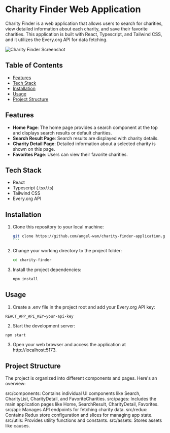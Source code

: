 # Charity Finder Web Application

Charity Finder is a web application that allows users to search for charities, view detailed information about each charity, and save their favorite charities. This application is built with React, Typescript, and Tailwind CSS, and it utilizes the Every.org API for data fetching.

![Charity Finder Screenshot](screenshot.png)

## Table of Contents

- [Features](#features)
- [Tech Stack](#tech-stack)
- [Installation](#installation)
- [Usage](#usage)
- [Project Structure](#project-structure)

## Features

- **Home Page**: The home page provides a search component at the top and displays search results or default charities.
- **Search Result Page**: Search results are displayed with charity details.
- **Charity Detail Page**: Detailed information about a selected charity is shown on this page.
- **Favorites Page**: Users can view their favorite charities.

## Tech Stack

- React
- Typescript (.tsx/.ts)
- Tailwind CSS
- Every.org API

## Installation

1. Clone this repository to your local machine:

   ````bash
   git clone https://github.com/angel-wan/charity-finder-application.git
   ```

   ````

2. Change your working directory to the project folder:

   ```bash
   cd charity-finder
   ```

3. Install the project dependencies:

   ```bash
   npm install
   ```

## Usage

1. Create a .env file in the project root and add your Every.org API key:

```env
REACT_APP_API_KEY=your-api-key
```

2. Start the development server:

```bash
npm start
```

3. Open your web browser and access the application at http://localhost:5173.

## Project Structure

The project is organized into different components and pages. Here's an overview:

src/components: Contains individual UI components like Search, CharityList, CharityDetail, and FavoriteCharities.
src/pages: Includes the main application pages like Home, SearchResult, CharityDetail, Favorites.
src/api: Manages API endpoints for fetching charity data.
src/redux: Contains Redux store configuration and slices for managing app state.
src/utils: Provides utility functions and constants.
src/assets: Stores assets like causes.
